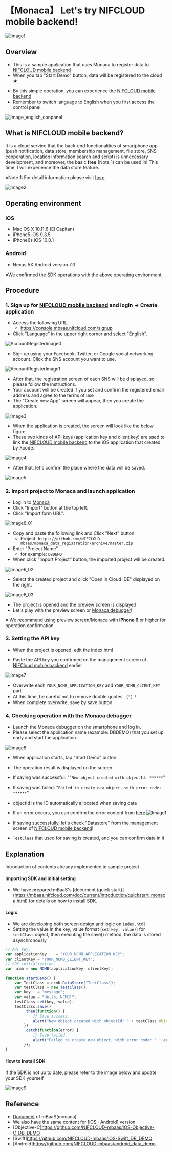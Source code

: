 # 【Monaca】 Let's try NIFCLOUD mobile backend!
![Image1](/readme-img/001_en.png)

<!-- PJ Update 2020/05/07 -->
<!-- JS SDK Ver. 3.0.2 -->

## Overview
<!-- * This is a sample application that uses Monaca to register data to [NIFCLOUD mobile backend](https://mbaas.nifcloud.com/en) -->
* This is a sample application that uses Monaca to register data to [NIFCLOUD mobile backend](https://mbaas.nifcloud.com/)
* When you tap "Start Demo" button, data will be registered to the cloud ★
<!-- * By this simple operation, you can experience the  [NIFCLOUD mobile backend](https://mbaas.nifcloud.com/en) -->
* By this simple operation, you can experience the  [NIFCLOUD mobile backend](https://mbaas.nifcloud.com/)
* Remember to switch language to English when you first access the control panel.

![Image_english_conpanel](/readme-img/inforblog_engconpane.jpg)

## What is NIFCLOUD mobile backend?
It is a cloud service that the back-end functionalities of smartphone app (push notification, data store, membership management, file store, SNS cooperation, location information search and script) is unnecessary development, and moreover, the basic **free** (Note 1) can be used in!
This time, I will experience the data store feature.

<!-- ※Note 1: For detail information please visit [here](https://mbaas.nifcloud.com/en) -->
※Note 1: For detail information please visit [here](https://mbaas.nifcloud.com/price.htm)


![Image2](/readme-img/002_en.png)

## Operating environment
### iOS

* Mac OS X 10.11.6 (El Capitan)
* iPhone5 iOS 9.3.5
* iPhone6s iOS 10.0.1

### Android

* Nexus 5X Android version 7.0

※We confirmed the SDK operations with the above operating environment.


## Procedure
<!-- ### 1. Sign up for [NIFCLOUD mobile backend](https://mbaas.nifcloud.com/en) and login → Create application -->
### 1. Sign up for [NIFCLOUD mobile backend](https://mbaas.nifcloud.com/) and login → Create application

* Access the following URL.
  * https://console.mbaas.nifcloud.com/signup
* Click "Language" in the upper right corner and select "English".

![AccountRegisterImage0](/readme-img/account_register_001.png)

* Sign up using your Facebook, Twitter, or Google social networking account. Click the SNS account you want to use.

![AccountRegisterImage1](/readme-img/account_register_002.png)

* After that, the registration screen of each SNS will be displayed, so please follow the instructions.
* Your account will be created if you set and confirm the registered email address and agree to the terms of use
* The "Create new App" screen will appear, then you create the application.

![Image3](/readme-img/003_en.png)

* When the application is created, the screen will look like the below figure.
* These two kinds of API keys (application key and client key) are used to link the [NIFCLOUD mobile backend](https://mbaas.nifcloud.com/) to the iOS application that created by Xcode.

![Image4](/readme-img/004_en.png)

* After that, let's confirm the place where the data will be saved.

![Image5](/readme-img/005_en.png)

### 2. Import project to Monaca and launch application

* Log in to [Monaca](https://ja.monaca.io/)
* Click "Import" button at the top left.
* Click "Import form URL".

![Image6_01](/readme-img/006_en_01.png)

* Copy and paste the following link and Click "Next" button.
  * Project: `https://github.com/NIFCLOUD-mbaas/monaca_data_registration/archive/master.zip`
* Enter "Project Name".
  * for example: `DBDEMO`
* When click "Import Project" button, the imported project will be created.

![Image6_02](/readme-img/006_en_02.png)

* Select the created project and click "Open in Cloud IDE" displayed on the right.

![Image6_03](/readme-img/006_en_03.png)

* The project is opened and the preview screen is displayed
* Let's play with the preview screen or [Monaca debugger](https://ja.monaca.io/debugger.html)!

※ We recommend using preview screen/Monaca with __iPhone 6__ or higher for operation confirmation.

### 3. Setting the API key

* When the project is opened, edit the index.html
<!-- * Paste the API key you confirmed on the management screen of [NIFCloud mobile backend](https://mbaas.nifcloud.com/en) earlier -->
* Paste the API key you confirmed on the management screen of [NIFCloud mobile backend](https://mbaas.nifcloud.com/) earlier

![Image7](/readme-img/007_en.png)

* Overwrite each `YOUR_NCMB_APPLICATION_KEY` and `YOUR_NCMB_CLIENT_KEY` part
* At this time, be careful not to remove double quotes （`"`）!
* When complete overwrite, save by save button

### 4. Checking operation with the Monaca debugger
* Launch the Monaca debugger on the smartphone and log in.
* Please select the application name (example: DBDEMO) that you set up early and start the application.

![Image8](/readme-img/008.png)

* When application starts, tap "Start Demo" button
* The operation result is displayed on the screen
* If saving was successful: ""`New object created with objectId: ******`"
* If saving was failed: "`Failed to create new object, with error code: ******`"
* objectId is the ID automatically allocated when saving data
* If an error occurs, you can confirm the error content from [here](https://mbaas.nifcloud.com/doc/current/rest/common/error.html)
![Image1](/readme-img/001_en.png)

* If saving successfully, let's check "Datastore" from the management screen of [NIFCLOUD mobile backend](https://mbaas.nifcloud.com/en)!
* `TestClass` that used for saving is created, and you can confirm data in it

## Explanation
Introduction of contents already implemented in sample project

#### Importing SDK and initial setting
 * We have prepared mBaaS's [document (quick start)] (https://mbaas.nifcloud.com/doc/current/introduction/quickstart_monaca.html) for details on how to install SDK.

#### Logic
 * We are developing both screen design and logic on `index.html`
 * Setting the value in the key, value format (`set(key, value)`) for `testClass` object, then executing the save() method, the data is stored asynchronously

```javascript
// API key.
var applicationKey    = "YOUR_NCMB_APPLICATION_KEY";
var clientKey = "YOUR_NCMB_CLIENT_KEY";
// SDK initialization.
var ncmb = new NCMB(applicationKey, clientKey);

function startDemo() {
    var TestClass = ncmb.DataStore("TestClass");
    var testClass = new TestClass();
    var key   = "message";
    var value = "Hello, NCMB!";
    testClass.set(key, value);
    testClass.save()
        .then(function() {
            // Save success.
            alert("New object created with objectId: " + testClass.objectId);
        })
        .catch(function(error) {
            // Save failed.
            alert("Failed to create new object, with error code: " + error.text);
        });
}
```
#### How to install SDK
If the SDK is not up to date, please refer to the image below and update your SDK yourself

![Image9](/readme-img/009_en.png)

## Reference
* [Document](https://mbaas.nifcloud.com/doc/current/#/Monaca) of mBaaS(monaca)
* We also have the same content for [iOS · Android] version
 * [Objective-C]https://github.com/NIFCLOUD-mbaas/iOS-Objective-C_DB_DEMO
 * [Swift]https://github.com/NIFCLOUD-mbaas/iOS-Swift_DB_DEMO
 * [Android]https://github.com/NIFCLOUD-mbaas/android_data_demo
